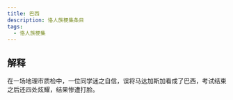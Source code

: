```yaml
---
title: 巴西
description: 恪人族梗集条目
tags:
  - 恪人族梗集
---
```


## 解释

在一场地理市质检中，一位同学迷之自信，误将马达加斯加看成了巴西，考试结束之后还四处炫耀，结果惨遭打脸。

<WikiVideo vcode="4c069425608e8fc6" title="校园趣闻第一期播报片段节选"></WikiVideo>
